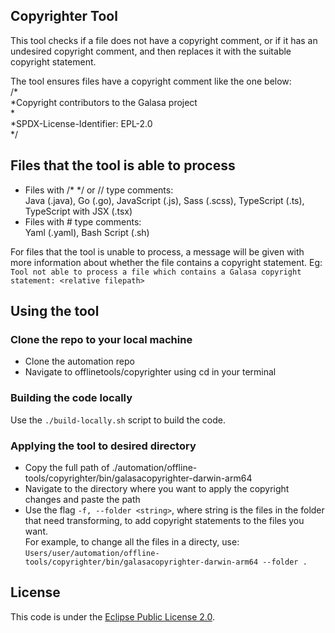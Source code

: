 ## Copyrighter Tool
This tool checks if a file does not have a copyright comment, or if it has an undesired copyright comment, and then replaces it with the suitable copyright statement. 

The tool ensures files have a copyright comment like the one below:<br />
/*<br />
 *Copyright contributors to the Galasa project<br />
 *<br />
 *SPDX-License-Identifier: EPL-2.0<br />
 */<br />


## Files that the tool is able to process
- Files with /* */ or // type comments:<br />
    Java (.java), Go (.go), JavaScript (.js), Sass (.scss), TypeScript (.ts), TypeScript with JSX (.tsx)<br />
- Files with # type comments:<br />
    Yaml (.yaml), Bash Script (.sh)<br />

For files that the tool is unable to process, a message will be given with more information about whether the file contains a copyright statement. Eg:<br />
    `Tool not able to process a file which contains a Galasa copyright statement: <relative filepath>`


## Using the tool 

### Clone the repo to your local machine
- Clone the automation repo
- Navigate to offlinetools/copyrighter using cd in your terminal

### Building the code locally
Use the `./build-locally.sh` script to build the code.

### Applying the tool to desired directory
- Copy the full path of ./automation/offline-tools/copyrighter/bin/galasacopyrighter-darwin-arm64
- Navigate to the directory where you want to apply the copyright changes and paste the path
- Use the flag `-f, --folder <string>`, where string is the files in the folder that need transforming, to add copyright statements to the files you want.<br />
For example, to change all the files in a directy, use:<br />
    `Users/user/automation/offline-tools/copyrighter/bin/galasacopyrighter-darwin-arm64 --folder .`

 
## License
This code is under the [Eclipse Public License 2.0](https://github.com/galasa-dev/maven/blob/main/LICENSE).

